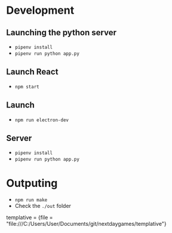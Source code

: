 # Development

## Launching the python server
- `pipenv install`
- `pipenv run python app.py`

## Launch React
- `npm start`

## Launch 
- `npm run electron-dev`

## Server
- `pipenv install`
- `pipenv run python app.py`

# Outputing

- `npm run make`
- Check the `./out` folder

templative = {file = "file:///C:/Users/User/Documents/git/nextdaygames/templative"}